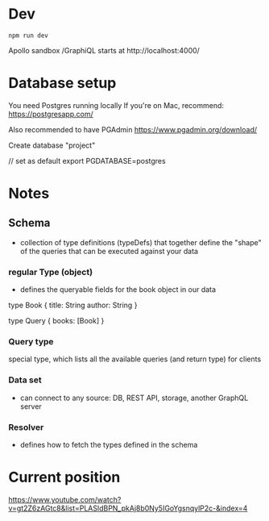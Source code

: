 # Dev

```
npm run dev
```

Apollo sandbox /GraphiQL starts at http://localhost:4000/

# Database setup

You need Postgres running locally
If you're on Mac, recommend: https://postgresapp.com/

Also recommended to have PGAdmin
https://www.pgadmin.org/download/

Create database "project"

// set as default
export PGDATABASE=postgres

# Notes


## Schema
- collection of type definitions (typeDefs)
that together define the "shape" of the queries 
that can be executed against your data


### regular Type (object)
- defines the queryable fields for the book object in our data

type Book {
    title: String
    author: String
}

type Query {
    books: [Book]
}

### Query type
special type, which lists all the available queries (and return type) for clients


### Data set
- can connect to any source: DB, REST API, storage, another GraphQL server


### Resolver
- defines how to fetch the types defined in the schema


# Current position
https://www.youtube.com/watch?v=gt2Z6zAGtc8&list=PLASldBPN_pkAj8b0Ny5IGoYgsnqylP2c-&index=4